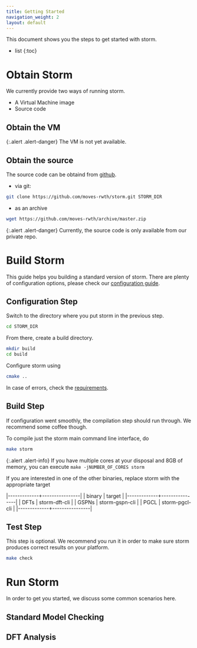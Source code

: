 ```yaml
---
title: Getting Started
navigation_weight: 2
layout: default
---
```


This document shows you the steps to get started with storm.

- list
{:toc}

# Obtain Storm

We currently provide two ways of running storm. 

- A Virtual Machine image 
- Source code

## Obtain the VM

{:.alert .alert-danger} 
The VM is not yet available.

## Obtain the source

The source code can be obtaind from [github](https://github.com/moves-rwth/storm).

- via git:
```bash
git clone https://github.com/moves-rwth/storm.git STORM_DIR
```
-  as an archive
```bash
wget https://github.com/moves-rwth/archive/master.zip
````

{:.alert .alert-danger} 
Currently, the source code is only available from our private repo.


# Build Storm

This guide helps you building a standard version of storm. There are plenty of configuration options, please check our [configuration guide](documentation/installation/configuration-guide.html).

## Configuration Step
Switch to the directory where you put storm in the previous step.

```bash
cd STORM_DIR
```

From there, create a build directory.

```bash
mkdir build
cd build
```

Configure storm using 

```bash
cmake ..
```


In case of errors, check the [requirements](documentation/installation/requirements.html).

## Build Step

If configuration went smoothly, the compilation step should run through. We recommend some coffee though.

To compile just the storm main command line interface, do

```bash
make storm
```

{:.alert .alert-info}
If you have multiple cores at your disposal and 8GB of memory, you can execute 
`make -jNUMBER_OF_CORES storm`

If you are interested in one of the other binaries, replace storm with the appropriate target

|-------------+----------------|
| binary      | target         |
|-------------+----------------|
| DFTs        | storm-dft-cli  |
| GSPNs       | storm-gspn-cli |
| PGCL        | storm-pgcl-cli |
|-------------+----------------| 


## Test Step

This step is optional. We recommend you run it in order to make sure storm produces correct results on your platform.

```bash
make check
```

# Run Storm

In order to get you started, we discuss some common scenarios here.

## Standard Model Checking



## DFT Analysis




